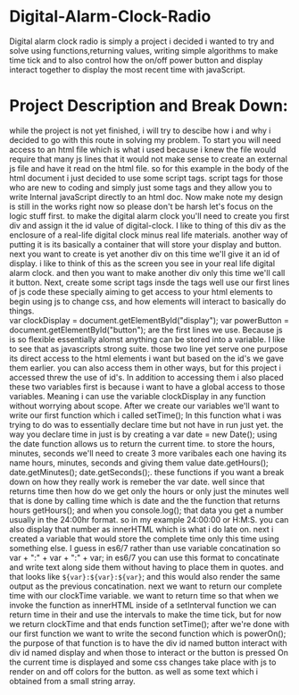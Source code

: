 # Digital-Alarm-Clock-Radio

Digital alarm clock radio is simply a project i decided i wanted to try and solve using functions,returning values, writing simple algorithms to make time tick and to also control how the on/off power button and display interact together to display the most recent time with javaScript. 

# Project Description and Break Down:
while the project is not yet finished, i will try to descibe how i and why i decided to go with this route in solving my problem. To start you will need access to an html file which is what i used because i knew the file would require that many js lines that it would not make sense to create an external js file and have it read on the html file. so for this example in the body of the html document i just decided to use some script tags. script tags for those who are new to coding and simply just some tags and they allow you to write Internal javaScript directly to an html doc. Now make note my design is still in the works right now so please don't be harsh let's focus on the logic stuff first. to make the digital alarm clock you'll need to create you first div and assign it the id value of digital-clock. I like to thing of this div as the enclosure of a real-life digital clock minus real life materials. another way of putting it is its basically a container that will store your display and button. next you want to create is yet another div on this time we'll give it an id of display. i like to think of this as the screen you see in your real life digital alarm clock. and then you want to make another div only this time we'll call it button. Next, create some script tags insde the tags well use our first lines of js code these specially aiming to get access to your html elements to begin using js to change css, and how elements will interact to basically do things.  
var clockDisplay = document.getElementById("display");
var powerButton = document.getElementById("button");
are the first lines we use. Because js is so flexible essentially alomst anything can be stored into a variable. I like to see that as javascripts strong suite. those two line yet serve one purpose its direct access to the html elements i want but based on the id's we gave them earlier. you can also access them in other ways, but for this project i accessed threw the use of id's. In addition to accessing them i also placed these two variables first is because i want to have a global access to those variables. Meaning i can use the variable clockDisplay in any function without worrying about scope. After we create our variables we'll want to write our first function which i called setTime(); In this function what i was trying to do was to essentially declare time but not have in run just yet. the way you declare time in just is by creating a var date = new Date(); using the date function allows us to return the current time. to store the hours, minutes, seconds we'll need to create 3 more varibales each one having its name hours, minutes, seconds and giving them value date.getHours(); date.getMinutes(); date.getSeconds();. these functions if you want a break down on how they really work is remeber the var date. well since that returns time then how do we get only the hours or only just the minutes well that is done by calling time which is date and the the function that returns hours getHours(); and when you console.log(); that data you get a number usually in the 24:00hr format. so in my example 24:00:00 or H:M:S. you can also display that number as innerHTML which is what i do late on. next i created a variable that would store the complete time only this time using something else. I guess in es6/7 rather than use variable concatination so var + ":" + var + ":" + var; in es6/7 you can use this format to concatinate and write text along side them without having to place them in quotes. and that looks like `${var}:${var}:${var}`; and this would also render the same output as the previous concatination. next we want to return our complete time with our clockTime variable. we want to return time so that when we invoke the function as innerHTML inside of a setInterval function we can return time in their and use the intervals to make the time tick, but for now we return clockTime and that ends function setTime(); after we're done with our first function we want to write the second function which is powerOn(); the purpose of that function is to have the div id named button interact with div id named display and when those to interact or the button is pressed On the current time is displayed and some css changes take place with js to render on and off colors for the button. as well as some text which i obtained from a small string array.  
